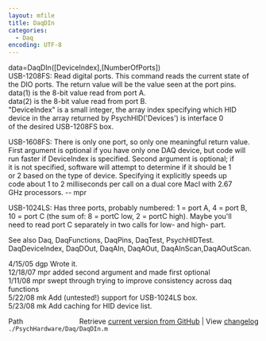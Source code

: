 ```yaml
---
layout: mfile
title: DaqDIn
categories:
  - Daq
encoding: UTF-8
---
```


data=DaqDIn([DeviceIndex],[NumberOfPorts])  
USB-1208FS: Read digital ports. This command reads the current state of  
the DIO ports.  The return value will be the value seen at the port pins.  
data(1) is the 8-bit value read from port A.  
data(2) is the 8-bit value read from port B.  
"DeviceIndex" is a small integer, the array index specifying which HID  
      device in the array returned by PsychHID('Devices') is interface 0  
      of the desired USB-1208FS box.  

USB-1608FS: There is only one port, so only one meaningful return value.  
First argument is optional if you have only one DAQ device, but code will  
run faster if DeviceIndex is specified.  Second argument is optional; if  
it is not specified, software will attempt to determine if it should be 1  
or 2 based on the type of device.  Specifying it explicitly speeds up  
code about 1 to 2  milliseconds per call on a dual core MacI with 2.67  
GHz processors. -- mpr  

USB-1024LS: Has three ports, probably numbered: 1 = port A, 4 = port B,  
10 = port C (the sum of: 8 = portC low, 2 = portC high). Maybe you'll  
need to read port C separately in two calls for low- and high- part.  

See also Daq, DaqFunctions, DaqPins, DaqTest, PsychHIDTest.  
DaqDeviceIndex, DaqDOut, DaqAIn, DaqAOut, DaqAInScan,DaqAOutScan.  

4/15/05 dgp Wrote it.  
12/18/07  mpr   added second argument and made first optional  
1/11/08   mpr   swept through trying to improve consistency across daq  
                    functions  
5/22/08   mk  Add (untested!) support for USB-1024LS box.  
5/23/08   mk  Add caching for HID device list.  


<div class="code_header" style="text-align:right;">
  <span style="float:left;">Path&nbsp;&nbsp;</span> <span class="counter">Retrieve <a href=
  "https://raw.github.com/Psychtoolbox-3/Psychtoolbox-3/beta/./PsychHardware/Daq/DaqDIn.m">current version from GitHub</a> | View <a href=
  "https://github.com/Psychtoolbox-3/Psychtoolbox-3/commits/beta/./PsychHardware/Daq/DaqDIn.m">changelog</a></span>
</div>
<div class="code">
  <code>./PsychHardware/Daq/DaqDIn.m</code>
</div>
